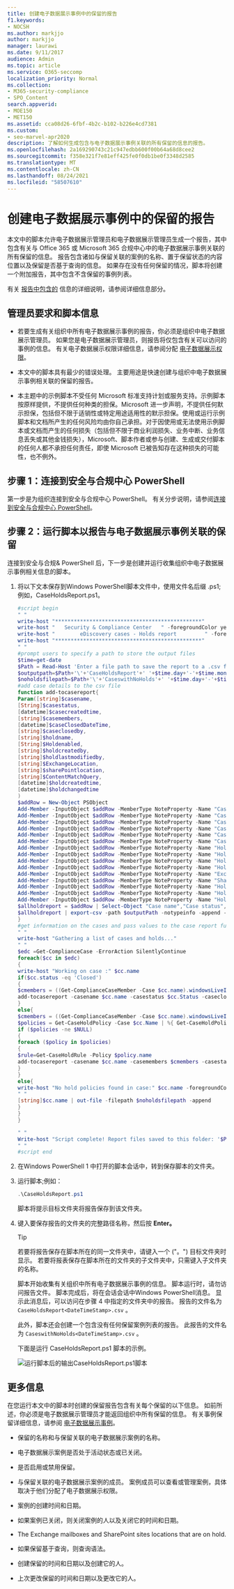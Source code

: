 ```yaml
---
title: 创建电子数据展示事例中的保留的报告
f1.keywords:
- NOCSH
ms.author: markjjo
author: markjjo
manager: laurawi
ms.date: 9/11/2017
audience: Admin
ms.topic: article
ms.service: O365-seccomp
localization_priority: Normal
ms.collection:
- M365-security-compliance
- SPO_Content
search.appverid:
- MOE150
- MET150
ms.assetid: cca08d26-6fbf-4b2c-b102-b226e4cd7381
ms.custom:
- seo-marvel-apr2020
description: 了解如何生成包含与电子数据展示事例关联的所有保留的信息的报告。
ms.openlocfilehash: 2a169290743c21c947edbb600f00b64a68d8cee2
ms.sourcegitcommit: f358e321f7e81eff425fe0f0db1be0f3348d2585
ms.translationtype: MT
ms.contentlocale: zh-CN
ms.lasthandoff: 08/24/2021
ms.locfileid: "58507610"
---
```

# <a name="create-a-report-on-holds-in-ediscovery-cases"></a>创建电子数据展示事例中的保留的报告

本文中的脚本允许电子数据展示管理员和电子数据展示管理员生成一个报告，其中包含有关与 Office 365 或 Microsoft 365 合规中心中的电子数据展示事例关联的所有保留的信息。 报告包含诸如与保留关联的案例的名称、置于保留状态的内容位置以及保留是否基于查询的信息。 如果存在没有任何保留的情况，脚本将创建一个附加报告，其中包含不含保留的事例列表。

有关 [报告中包含的](#more-information) 信息的详细说明，请参阅详细信息部分。

## <a name="admin-requirements-and-script-information"></a>管理员要求和脚本信息

- 若要生成有关组织中所有电子数据展示事例的报告，你必须是组织中电子数据展示管理员。 如果您是电子数据展示管理员，则报告将仅包含有关可以访问的事例的信息。 有关电子数据展示权限详细信息，请参阅分配 [电子数据展示权限](assign-ediscovery-permissions.md)。

- 本文中的脚本具有最少的错误处理。 主要用途是快速创建与组织中电子数据展示事例相关联的保留的报告。

- 本主题中的示例脚本不受任何 Microsoft 标准支持计划或服务支持。示例脚本按原样提供，不提供任何种类的担保。Microsoft 进一步声明，不提供任何默示担保，包括但不限于适销性或特定用途适用性的默示担保。使用或运行示例脚本和文档所产生的任何风险均由你自己承担。对于因使用或无法使用示例脚本或文档而产生的任何损失（包括但不限于商业利润损失、业务中断、业务信息丢失或其他金钱损失），Microsoft、脚本作者或参与创建、生成或交付脚本的任何人都不承担任何责任，即使 Microsoft 已被告知存在这种损失的可能性，也不例外。

## <a name="step-1-connect-to-security--compliance-center-powershell"></a>步骤 1：连接到安全与合规中心 PowerShell

第一步是为组织连接到安全与合规中心 PowerShell。 有关分步说明，请参阅[连接到安全与合规中心 PowerShell](/powershell/exchange/connect-to-scc-powershell)。

## <a name="step-2-run-the-script-to-report-on-holds-associated-with-ediscovery-cases"></a>步骤 2：运行脚本以报告与电子数据展示事例关联的保留

连接到安全与合规& PowerShell 后，下一步是创建并运行收集组织中电子数据展示事例相关信息的脚本。

1. 将以下文本保存到Windows PowerShell脚本文件中，使用文件名后缀 .ps1;例如，CaseHoldsReport.ps1。

   ```powershell
   #script begin
   " "
   write-host "***********************************************"
   write-host "   Security & Compliance Center   " -foregroundColor yellow -backgroundcolor darkgreen
   write-host "        eDiscovery cases - Holds report         " -foregroundColor yellow -backgroundcolor darkgreen
   write-host "***********************************************"
   " "
   #prompt users to specify a path to store the output files
   $time=get-date
   $Path = Read-Host 'Enter a file path to save the report to a .csv file'
   $outputpath=$Path+'\'+'CaseHoldsReport'+' '+$time.day+'-'+$time.month+'-'+$time.year+' '+$time.hour+'.'+$time.minute+'.csv'
   $noholdsfilepath=$Path+'\'+'CaseswithNoHolds'+' '+$time.day+'-'+$time.month+'-'+$time.year+' '+$time.hour+'.'+$time.minute+'.csv'
   #add case details to the csv file
   function add-tocasereport{
   Param([string]$casename,
   [String]$casestatus,
   [datetime]$casecreatedtime,
   [string]$casemembers,
   [datetime]$caseClosedDateTime,
   [string]$caseclosedby,
   [string]$holdname,
   [String]$Holdenabled,
   [string]$holdcreatedby,
   [string]$holdlastmodifiedby,
   [string]$ExchangeLocation,
   [string]$sharePointlocation,
   [string]$ContentMatchQuery,
   [datetime]$holdcreatedtime,
   [datetime]$holdchangedtime
   )
   $addRow = New-Object PSObject
   Add-Member -InputObject $addRow -MemberType NoteProperty -Name "Case name" -Value $casename
   Add-Member -InputObject $addRow -MemberType NoteProperty -Name "Case status" -Value $casestatus
   Add-Member -InputObject $addRow -MemberType NoteProperty -Name "Case members" -Value $casemembers
   Add-Member -InputObject $addRow -MemberType NoteProperty -Name "Case created time" -Value $casecreatedtime
   Add-Member -InputObject $addRow -MemberType NoteProperty -Name "Case closed time" -Value $caseClosedDateTime
   Add-Member -InputObject $addRow -MemberType NoteProperty -Name "Case closed by" -Value $caseclosedby
   Add-Member -InputObject $addRow -MemberType NoteProperty -Name "Hold name" -Value $holdname
   Add-Member -InputObject $addRow -MemberType NoteProperty -Name "Hold enabled" -Value $Holdenabled
   Add-Member -InputObject $addRow -MemberType NoteProperty -Name "Hold created by" -Value $holdcreatedby
   Add-Member -InputObject $addRow -MemberType NoteProperty -Name "Hold last changed by" -Value $holdlastmodifiedby
   Add-Member -InputObject $addRow -MemberType NoteProperty -Name "Exchange locations" -Value  $ExchangeLocation
   Add-Member -InputObject $addRow -MemberType NoteProperty -Name "SharePoint locations" -Value $sharePointlocation
   Add-Member -InputObject $addRow -MemberType NoteProperty -Name "Hold query" -Value $ContentMatchQuery
   Add-Member -InputObject $addRow -MemberType NoteProperty -Name "Hold created time (UTC)" -Value $holdcreatedtime
   Add-Member -InputObject $addRow -MemberType NoteProperty -Name "Hold changed time (UTC)" -Value $holdchangedtime
   $allholdreport = $addRow | Select-Object "Case name","Case status","Hold name","Hold enabled","Case members", "Case created time","Case closed time","Case closed by","Exchange locations","SharePoint locations","Hold query","Hold created by","Hold created time (UTC)","Hold last changed by","Hold changed time (UTC)"
   $allholdreport | export-csv -path $outputPath -notypeinfo -append -Encoding ascii
   }
   #get information on the cases and pass values to the case report function
   " "
   write-host "Gathering a list of cases and holds..."
   " "
   $edc =Get-ComplianceCase -ErrorAction SilentlyContinue
   foreach($cc in $edc)
   {
   write-host "Working on case :" $cc.name
   if($cc.status -eq 'Closed')
   {
   $cmembers = ((Get-ComplianceCaseMember -Case $cc.name).windowsLiveID)-join ';'
   add-tocasereport -casename $cc.name -casestatus $cc.Status -caseclosedby $cc.closedby -caseClosedDateTime $cc.ClosedDateTime -casemembers $cmembers
   }
   else{
   $cmembers = ((Get-ComplianceCaseMember -Case $cc.name).windowsLiveID)-join ';'
   $policies = Get-CaseHoldPolicy -Case $cc.Name | %{ Get-CaseHoldPolicy $_.Name -Case $_.CaseId -DistributionDetail}
   if ($policies -ne $NULL)
   {
   foreach ($policy in $policies)
   {
   $rule=Get-CaseHoldRule -Policy $policy.name
   add-tocasereport -casename $cc.name -casemembers $cmembers -casestatus $cc.Status -casecreatedtime $cc.CreatedDateTime -holdname $policy.name -holdenabled $policy.enabled -holdcreatedby $policy.CreatedBy -holdlastmodifiedby $policy.LastModifiedBy -ExchangeLocation (($policy.exchangelocation.name)-join ';') -SharePointLocation (($policy.sharePointlocation.name)-join ';') -ContentMatchQuery $rule.ContentMatchQuery -holdcreatedtime $policy.WhenCreatedUTC -holdchangedtime $policy.WhenChangedUTC
   }
   }
   else{
   write-host "No hold policies found in case:" $cc.name -foregroundColor 'Yellow'
   " "
   [string]$cc.name | out-file -filepath $noholdsfilepath -append
   }
   }
   }

   " "
   Write-host "Script complete! Report files saved to this folder: '$Path'"
   " "
   #script end
   ```

2. 在Windows PowerShell 1 中打开的脚本会话中，转到保存脚本的文件夹。

3. 运行脚本;例如：

   ```powershell
   .\CaseHoldsReport.ps1
   ```

   脚本将提示目标文件夹将报告保存到该文件夹。

4. 键入要保存报告的文件夹的完整路径名称，然后按 **Enter。**

   > [!TIP]
   > 若要将报告保存在脚本所在的同一文件夹中，请键入一个 ("。") 目标文件夹时显示。 若要将报表保存在脚本所在的文件夹的子文件夹中，只需键入子文件夹的名称。

   脚本开始收集有关组织中所有电子数据展示事例的信息。 脚本运行时，请勿访问报告文件。 脚本完成后，将在会话会话中Windows PowerShell消息。 显示此消息后，可以访问在步骤 4 中指定的文件夹中的报告。 报告的文件名为 `CaseHoldsReport<DateTimeStamp>.csv` 。

   此外，脚本还会创建一个包含没有任何保留案例列表的报告。 此报告的文件名为 `CaseswithNoHolds<DateTimeStamp>.csv` 。

   下面是运行 CaseHoldsReport.ps1 脚本的示例。

   ![运行脚本后的输出CaseHoldsReport.ps1脚本](../media/7d312ed5-505e-4ec5-8f06-3571e3524a1a.png)

## <a name="more-information"></a>更多信息

在您运行本文中的脚本时创建的保留报告包含有关每个保留的以下信息。 如前所述，你必须是电子数据展示管理员才能返回组织中所有保留的信息。 有关事例保留详细信息，请参阅 [电子数据展示事例](./get-started-core-ediscovery.md)。

- 保留的名称和与保留关联的电子数据展示案例的名称。

- 电子数据展示案例是否处于活动状态或已关闭。

- 是否启用或禁用保留。

- 与保留关联的电子数据展示案例的成员。 案例成员可以查看或管理案例，具体取决于他们分配了电子数据展示权限。

- 案例的创建时间和日期。

- 如果案例已关闭，则关闭案例的人以及关闭它的时间和日期。

- The Exchange mailboxes and SharePoint sites locations that are on hold.

- 如果保留基于查询，则查询语法。

- 创建保留的时间和日期以及创建它的人。

- 上次更改保留的时间和日期以及更改它的人。